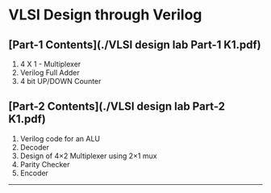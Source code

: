 # VLSI Design through Verilog

## [Part-1 Contents](./VLSI design lab Part-1 K1.pdf) 
1. 4 X 1 - Multiplexer
2. Verilog Full Adder
3. 4 bit UP/DOWN Counter

## [Part-2 Contents](./VLSI design lab Part-2 K1.pdf)
1. Verilog code for an ALU
2. Decoder
3. Design of 4×2 Multiplexer using 2×1 mux
4. Parity Checker
5. Encoder
<hr>
